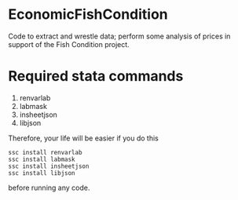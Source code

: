# EconomicFishCondition
Code to extract and wrestle data; perform some analysis of prices in support of the Fish Condition project.

# Required stata commands

1. renvarlab
1. labmask
1. insheetjson
1. libjson

Therefore, your life will be easier if you do this
```
ssc install renvarlab
ssc install labmask
ssc install insheetjson
ssc install libjson
```
before running any code.
